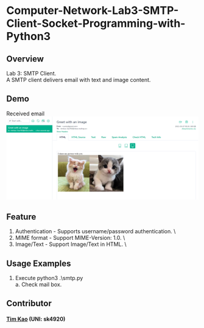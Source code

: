 # Computer-Network-Lab3-SMTP-Client-Socket-Programming-with-Python3 #

## Overview ##
Lab 3: SMTP Client. \
A SMTP client delivers email with text and image content.

## Demo ##
Received email
![image](https://github.com/tim-kao/Computer-Network-Lab3-SMTP-Client-Socket-Programming-with-Python3/blob/main/Demo.png)

## Feature ##
1. Authentication - Supports username/password authentication. \
2. MIME format - Support MIME-Version: 1.0. \
3. Image/Text - Support Image/Text in HTML. \
##  Usage Examples ##
1. Execute python3 .\smtp.py \
   a. Check mail box.
   
## Contributor ##
#### [Tim Kao](https://github.com/tim-kao?fbclid=IwAR0lWAvmWe03EtuderoHdKEpYYG8pnl2ca1bN1b5DBfEMP-wFv4kQupl-Jg) (UNI: sk4920)
